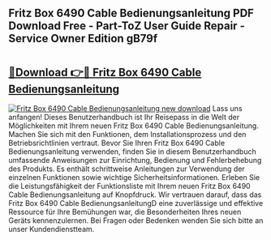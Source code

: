 ## Fritz Box 6490 Cable Bedienungsanleitung PDF Download Free - Part-ToZ User Guide Repair - Service Owner Edition gB79f

# <h2><a href="http://df5uh9.blite.top/?on=Fritz+Box+6490+Cable+Bedienungsanleitung">🔗Download 👉🔴 Fritz Box 6490 Cable Bedienungsanleitung</a></h2>

[![Fritz Box 6490 Cable Bedienungsanleitung new download](https://i.imgur.com/lujVjoI.png)](http://df5uh9.blite.top/?on=Fritz+Box+6490+Cable+Bedienungsanleitung)
Lass uns anfangen! Dieses Benutzerhandbuch ist Ihr Reisepass in die Welt der Möglichkeiten mit Ihrem neuen Fritz Box 6490 Cable Bedienungsanleitung. Machen Sie sich mit den Funktionen, dem Installationsprozess und den Betriebsrichtlinien vertraut. Bevor Sie Ihren Fritz Box 6490 Cable Bedienungsanleitung verwenden, finden Sie in diesem Benutzerhandbuch umfassende Anweisungen zur Einrichtung, Bedienung und Fehlerbehebung des Produkts. Es enthält schrittweise Anleitungen zur Verwendung der einzelnen Funktionen sowie wichtige Sicherheitsinformationen. Erleben Sie die Leistungsfähigkeit der Funktionsliste mit Ihrem neuen Fritz Box 6490 Cable Bedienungsanleitung auf Knopfdruck. Wir vertrauen darauf, dass das Fritz Box 6490 Cable BedienungsanleitungD eine zuverlässige und effektive Ressource für Ihre Bemühungen war, die Besonderheiten Ihres neuen Geräts kennenzulernen. Bei Fragen oder Bedenken wenden Sie sich bitte an unser Kundendienstteam.
